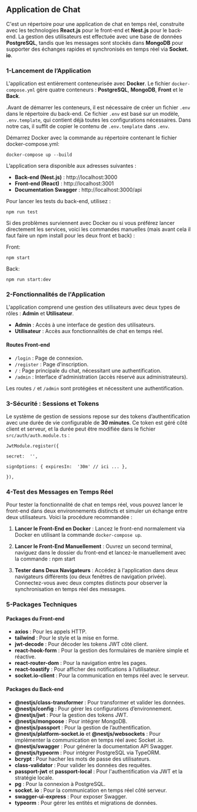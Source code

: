 ## Application de Chat 
C'est un répertoire pour une application de chat en temps réel, construite avec les technologies **React.js** pour le front-end et **Nest.js** pour le back-end. La gestion des utilisateurs est effectuée avec une base de données **PostgreSQL**, tandis que les messages sont stockés dans **MongoDB** pour supporter des échanges rapides et synchronisés en temps réel via  **Socket. io**. 

### 1-Lancement de l’Application
L'application est entièrement conteneurisée avec **Docker**. Le fichier `docker-compose.yml` gère quatre conteneurs : **PostgreSQL**, **MongoDB**, **Front** et le **Back**.

.Avant de démarrer les conteneurs, il est nécessaire de créer un fichier `.env` dans le répertoire du back-end. Ce fichier `.env` est basé sur un modèle, `.env.template`, qui contient déjà toutes les configurations nécessaires. Dans notre cas, il suffit de copier le contenu de `.env.template` dans `.env`.

Démarrez Docker  avec la commande au répertoire contenant le fichier docker-compose.yml:

    docker-compose up --build
  
 
   L’application sera disponible aux adresses suivantes :
-   **Back-end (Nest.js)** : http://localhost:3000
-   **Front-end (React)** : http://localhost:3001
-   **Documentation Swagger** : http://localhost:3000/api

Pour lancer les tests du back-end, utilisez :

    npm run test
    
Si des problèmes surviennent avec Docker ou si vous préférez lancer directement les services, voici les commandes manuelles (mais avant cela il faut faire un npm install pour les deux front et back) :

Front: 

    npm start
Back:

    npm run start:dev


### 2-Fonctionnalités de l'Application

L'application comprend une gestion des utilisateurs avec deux types de rôles : **Admin** et **Utilisateur**.

-   **Admin** : Accès à une interface de gestion des utilisateurs.
-   **Utilisateur** : Accès aux fonctionnalités de chat en temps réel.

#### Routes Front-end

-   `/login` : Page de connexion.
-   `/register` : Page d'inscription.
-   `/` : Page principale du chat, nécessitant une authentification.
-   `/admin` : Interface d'administration (accès réservé aux administrateurs).

Les routes `/` et `/admin` sont protégées et nécessitent une authentification.

### 3-Sécurité : Sessions et Tokens
Le système de gestion de sessions repose sur des tokens d’authentification avec une durée de vie configurable de **30 minutes**. Ce token est géré côté client et serveur, et la durée peut être modifiée dans le fichier `src/auth/auth.module.ts` :

    JwtModule.register({
    
    secret:  '',
    
    signOptions: { expiresIn:  '30m' // ici ... },
    
    }),

### 4-Test des Messages en Temps Réel

Pour tester la fonctionnalité de chat en temps réel, vous pouvez lancer le front-end dans deux environnements distincts et simuler un échange entre deux utilisateurs. Voici la procédure recommandée :

1.  **Lancer le Front-End en Docker** : Lancez le front-end normalement via Docker en utilisant la commande `docker-compose up`.
    
2.  **Lancer le Front-End Manuellement** : Ouvrez un second terminal, naviguez dans le dossier du front-end et lancez-le manuellement avec la commande :
			 npm start

 3. **Tester dans Deux Navigateurs** : Accédez à l'application dans deux navigateurs différents (ou deux fenêtres de navigation privée). Connectez-vous avec deux comptes distincts pour observer la synchronisation en temps réel des messages.


### 5-Packages Techniques


#### Packages du Front-end

-   **axios** : Pour les appels HTTP.
-   **tailwind** : Pour le style et la mise en forme.
-   **jwt-decode** : Pour décoder les tokens JWT côté client.
-   **react-hook-form** : Pour la gestion des formulaires de manière simple et réactive.
-   **react-router-dom** : Pour la navigation entre les pages.
-   **react-toastify** : Pour afficher des notifications à l’utilisateur.
-   **socket.io-client** : Pour la communication en temps réel avec le serveur.

#### Packages du Back-end

-   **@nestjs/class-transformer** : Pour transformer et valider les données.
-   **@nestjs/config** : Pour gérer les configurations d’environnement.
-   **@nestjs/jwt** : Pour la gestion des tokens JWT.
-   **@nestjs/mongoose** : Pour intégrer MongoDB.
-   **@nestjs/passport** : Pour la gestion de l’authentification.
-   **@nestjs/platform-socket.io** et **@nestjs/websockets** : Pour implémenter la communication en temps réel avec Socket .io.
-   **@nestjs/swagger** : Pour générer la documentation API Swagger.
-   **@nestjs/typeorm** : Pour intégrer PostgreSQL via TypeORM.
-   **bcrypt** : Pour hacher les mots de passe des utilisateurs.
-   **class-validator** : Pour valider les données des requêtes.
-   **passport-jwt** et **passport-local** : Pour l'authentification via JWT et la stratégie locale.
-   **pg** : Pour la connexion à PostgreSQL.
-   **socket. io** : Pour la communication en temps réel côté serveur.
-   **swagger-ui-express** : Pour exposer Swagger.
-   **typeorm** : Pour gérer les entités et migrations de données.



